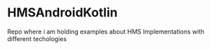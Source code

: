 # HMSAndroidKotlin
Repo where i am holding examples about HMS Implementations with different techologies
